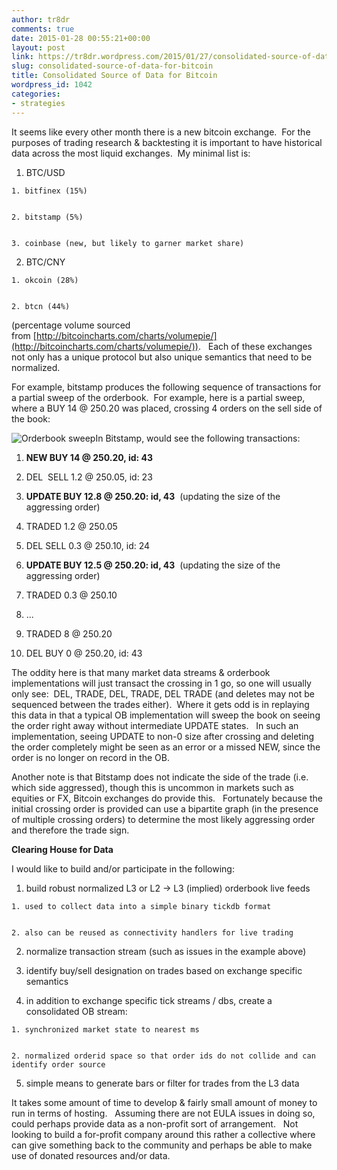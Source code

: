 ```yaml
---
author: tr8dr
comments: true
date: 2015-01-28 00:55:21+00:00
layout: post
link: https://tr8dr.wordpress.com/2015/01/27/consolidated-source-of-data-for-bitcoin/
slug: consolidated-source-of-data-for-bitcoin
title: Consolidated Source of Data for Bitcoin
wordpress_id: 1042
categories:
- strategies
---
```


It seems like every other month there is a new bitcoin exchange.  For the purposes of trading research & backtesting it is important to have historical data across the most liquid exchanges.  My minimal list is:



	
  1. BTC/USD

	
    1. bitfinex (15%)

	
    2. bitstamp (5%)

	
    3. coinbase (new, but likely to garner market share)




	
  2. BTC/CNY

	
    1. okcoin (28%)

	
    2. btcn (44%)





(percentage volume sourced from [http://bitcoincharts.com/charts/volumepie/](http://bitcoincharts.com/charts/volumepie/)).   Each of these exchanges not only has a unique protocol but also unique semantics that need to be normalized.

For example, bitstamp produces the following sequence of transactions for a partial sweep of the orderbook.  For example, here is a partial sweep, where a BUY 14 @ 250.20 was placed, crossing 4 orders on the sell side of the book:

![Orderbook sweep](https://tr8dr.files.wordpress.com/2015/01/screen-shot-2015-01-27-at-7-22-17-pm.png?w=300)In Bitstamp, would see the following transactions:



	
  1. **NEW BUY 14 @ 250.20, id: 43**

	
  2. DEL  SELL 1.2 @ 250.05, id: 23

	
  3. **UPDATE BUY 12.8 @ 250.20: id, 43**  (updating the size of the aggressing order)

	
  4. TRADED 1.2 @ 250.05

	
  5. DEL SELL 0.3 @ 250.10, id: 24

	
  6. **UPDATE BUY 12.5 @ 250.20: id, 43**  (updating the size of the aggressing order)

	
  7. TRADED 0.3 @ 250.10

	
  8. ...

	
  9. TRADED 8 @ 250.20

	
  10. DEL BUY 0 @ 250.20, id: 43


The oddity here is that many market data streams & orderbook implementations will just transact the crossing in 1 go, so one will usually only see:  DEL, TRADE, DEL, TRADE, DEL TRADE (and deletes may not be sequenced between the trades either).  Where it gets odd is in replaying this data in that a typical OB implementation will sweep the book on seeing the order right away without intermediate UPDATE states.   In such an implementation, seeing UPDATE to non-0 size after crossing and deleting the order completely might be seen as an error or a missed NEW, since the order is no longer on record in the OB.

Another note is that Bitstamp does not indicate the side of the trade (i.e. which side aggressed), though this is uncommon in markets such as equities or FX, Bitcoin exchanges do provide this.   Fortunately because the initial crossing order is provided can use a bipartite graph (in the presence of multiple crossing orders) to determine the most likely aggressing order and therefore the trade sign.

**Clearing House for Data**

I would like to build and/or participate in the following:



	
  1. build robust normalized L3 or L2 -> L3 (implied) orderbook live feeds

	
    1. used to collect data into a simple binary tickdb format

	
    2. also can be reused as connectivity handlers for live trading




	
  2. normalize transaction stream (such as issues in the example above)

	
  3. identify buy/sell designation on trades based on exchange specific semantics

	
  4. in addition to exchange specific tick streams / dbs, create a consolidated OB stream:

	
    1. synchronized market state to nearest ms

	
    2. normalized orderid space so that order ids do not collide and can identify order source




	
  5. simple means to generate bars or filter for trades from the L3 data


It takes some amount of time to develop & fairly small amount of money to run in terms of hosting.   Assuming there are not EULA issues in doing so, could perhaps provide data as a non-profit sort of arrangement.   Not looking to build a for-profit company around this rather a collective where can give something back to the community and perhaps be able to make use of donated resources and/or data.
